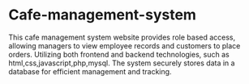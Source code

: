 # Cafe-management-system
This cafe management system website provides role based access, allowing managers to view employee records and customers to place orders. 
Utilizing both frontend and backend technologies, such as html,css,javascript,php,mysql. 
The system securely stores data in a database for efficient management and tracking.
